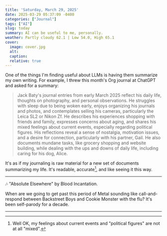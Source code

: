 ```yaml
---
title: 'Saturday, March 29, 2025'
date: 2025-03-29 05:37:09 -0400
categories: ["Journal"]
tags: ["AI"]
slug: today
summary: AI can be useful to me, personally.
weather: Partly cloudy 62.1 | Low 54.0, High 65.1
cover: 
  image: cover.jpg
  alt: 
  caption: 
  relative: true
---
```


One of the things I'm finding useful about LLMs is having them summarize my own writing. For example, I threw this month's Org journal at ChatGPT and asked for a summary:

> Jack Baty's journal entries from early March 2025 reflect his daily life, thoughts on photography, and personal observations. He struggles with sleep due to being woken early, enjoys organizing his journals and photos, and contemplates selling his cameras, particularly the Leica SL2 or Nikon Zf. He describes his experiences shopping with friends and family, expresses concerns about aging, and shares his mixed feelings about current events, especially regarding political figures. His reflections reveal a sense of nostalgia, motivation issues, and a desire for connection, particularly with his partner, Gail. He also documents mundane tasks, like grocery shopping and website building, while dealing with the ups and downs of daily life, including caring for his dog, Alice.

It's as if my journaling is raw material for a new set of documents summarizing my life. It's readable, accurate[^1], and like seeing it this way.

----

🎶 "Absolute Elsewhere" by Blood Incantation.

When are we going to get past this period of Metal sounding like call-and-respond between Backstreet Boys and Cookie Monster with the flu? It's been self-parody for a decade.

----





[^1]: Well OK, my feelings about current events and "political figures" are not at all "mixed".
